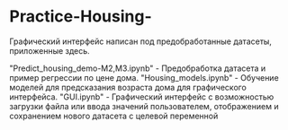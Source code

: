 # Practice-Housing-

Графический интерфейс написан под предобработанные датасеты, приложенные здесь.

"Predict_housing_demo-M2,M3.ipynb" - Предобработка датасета и пример регрессии по цене дома.
"Housing_models.ipynb" - Обучение моделей для предсказания возраста дома для графического интерфейса.
"GUI.ipynb" - Графический интерфейс с возможностью загрузки файла или ввода значений пользователем, отображением и сохранением нового датасета с целевой переменной
